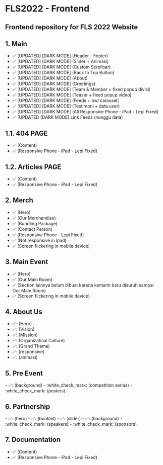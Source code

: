 # FLS2022 - Frontend

<h2>Frontend repository for FLS 2022 Website</h2>

<h2> 1. Main </h2>

- :white_check_mark: [UPDATED] [DARK MODE] (Header - Footer)
- :white_check_mark: [UPDATED] [DARK MODE] (Slider + Animasi)
- :white_check_mark: [UPDATED] [DARK MODE] (Custom Scrollbar)
- :white_check_mark: [UPDATED] [DARK MODE] (Back to Top Button)
- :white_check_mark: [UPDATED] [DARK MODE] (About)
- :white_check_mark: [UPDATED] [DARK MODE] (Greetings)
- :white_check_mark: [UPDATED] [DARK MODE] (Team & Member + fixed popup divisi)
- :white_check_mark: [UPDATED] [DARK MODE] (Teaser + fixed popup video)
- :white_check_mark: [UPDATED] [DARK MODE] (Feeds + owl carousel)
- :white_check_mark: [UPDATED] [DARK MODE] (Testimoni + data user)
- :white_check_mark: [UPDATED] [DARK MODE] (All Responsive Phone - iPad - Lepi Fixed)
- :white_check_mark: [UPDATED [DARK MODE] Link Feeds (nunggu data)

<h2> 1.1. 404 PAGE </h2>

- :white_check_mark: (Content)
- :white_check_mark: (Responsive Phone - iPad - Lepi Fixed)

<h2> 1.2. Articles PAGE </h2>

- :white_check_mark: (Content)
- :white_check_mark: (Responsive Phone - iPad - Lepi Fixed)

<h2> 2. Merch </h2>

- :white_check_mark: (Hero)
- :white_check_mark: (Our Merchandise)
- :white_check_mark: (Bundling Package)
- :white_check_mark: (Contact Person)
- :white_check_mark: (Responsive Phone - Lepi Fixed)
- :white_check_mark: (Not responsive in Ipad)
- :white_check_mark: (Screen flickering in mobile device)

<h2> 3. Main Event </h2>

- :white_check_mark: (Hero)
- :white_check_mark: (Our Main Room)
- :white_check_mark: (Section lainnya belum dibuat karena kemarin baru disuruh sampai Our Main Room)
- :white_check_mark: (Screen flickering in mobile device)

<h2> 4. About Us </h2>

- ✅: (Hero)
- ✅: (Vision)
- ✅: (Mission)
- ✅: (Organizatinal Culture)
- ✅: (Grand Theme)
- ✅: (responsive)
- ✅: (animasi)

<h2> 5. Pre Event </h2>
- ✅: (background)
- :white_check_mark: (competition series)
- :white_check_mark: (posters)

<h2> 6. Partnership </h2>
- ✅: (hero)
- ✅: (booklet)
- ✅: (slider)
- ✅: (background)
- :white_check_mark: (speakers)
- :white_check_mark: (sponsors)

<h2> 7. Documentation </h2>

- :white_check_mark: (Content)
- :white_check_mark: (Responsive Phone - iPad - Lepi Fixed)



